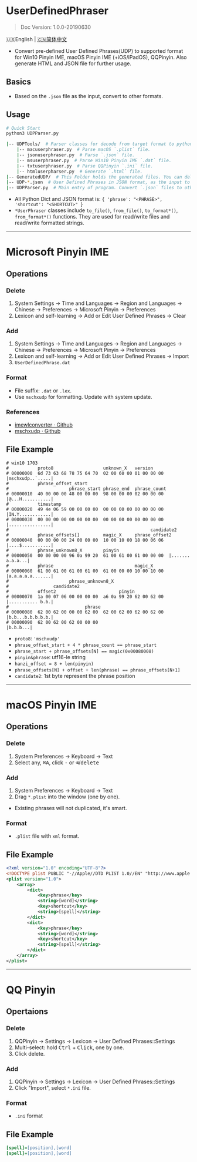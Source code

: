 # UserDefinedPhraser
> Doc Version: 1.0.0-20190630

🇺🇸English | [🇨🇳简体中文](https://github.com/kyan001/UserDefinedPhraser/blob/master/README-CN.md)

* Convert pre-defined User Defined Phrases(UDP) to supported format for Win10 Pinyin IME, macOS Pinyin IME (+iOS/iPadOS), QQPinyin. Also generate HTML and JSON file for further usage.

## Basics
* Based on the `.json` file as the input, convert to other formats.

## Usage

```py
# Quick Start
python3 UDPParser.py
```

```sh
|-- UDPTools/  # Parser classes for decode from target format to python dict and encode python dict to target format.
    |-- macuserphraser.py  # Parse macOS `.plist` file.
    |-- jsonuserphraser.py  # Parse `.json` file.
    |-- msuserphraser.py  # Parse Win10 Pinyin IME `.dat` file.
    |-- txtuserphraser.py  # Parse QQPinyin `.ini` file.
    |-- htmluserpharser.py  # Generate `.html` file.
|-- GeneratedUDP/  # This Folder holds the generated files. You can delete these files any time, they are not important.
|-- UDP-*.json  # User Defined Phrases in JSON format, as the input to conversions.
|-- UDPParser.py  # Main entry of program. Convert `.json` files to other formats.
```

* All Python Dict and JSON format is: `{ 'phrase': "<PHRASE>", 'shortcut': "<SHORTCUT>" }`
* `*UserPhraser` classes include `to_file()`, `from_file()`, `to_format*()`, `from_format*()` functions. They are used for read/write files and read/write formatted strings.

************

# Microsoft Pinyin IME
## Operations
### Delete
1. System Settings → Time and Languages → Region and Languages → Chinese → Preferences → Microsoft Pinyin → Preferences
2. Lexicon and self-learning → Add or Edit User Defined Phrases → Clear

### Add
1. System Settings → Time and Languages → Region and Languages → Chinese → Preferences → Microsoft Pinyin → Preferences
2. Lexicon and self-learning → Add or Edit User Defined Phrases → Import
3. `UserDefinedPhrase.dat`

### Format
* File suffix: `.dat` or `.lex`.
* Use `mschxudp` for formatting. Update with system update.

### References
* [imewlconverter · Github](https://github.com/studyzy/imewlconverter/tree/V2.3)
* [mschxudp · Github](https://github.com/hhggit/mschxudp)

## File Example
```
# win10 1703
#           proto8                   unknown_X   version
# 00000000  6d 73 63 68 78 75 64 70  02 00 60 00 01 00 00 00  |mschxudp..`.....|
#           phrase_offset_start
#                       phrase_start phrase_end  phrase_count
# 00000010  40 00 00 00 48 00 00 00  98 00 00 00 02 00 00 00  |@...H...........|
#           timestamp
# 00000020  49 4e 06 59 00 00 00 00  00 00 00 00 00 00 00 00  |IN.Y............|
# 00000030  00 00 00 00 00 00 00 00  00 00 00 00 00 00 00 00  |................|
#                                                      candidate2
#           phrase_offsets[]         magic_X     phrase_offset2
# 00000040  00 00 00 00 24 00 00 00  10 00 10 00 18 00 06 06  |....$...........|
#           phrase_unknown8_X        pinyin
# 00000050  00 00 00 00 96 0a 99 20  61 00 61 00 61 00 00 00  |....... a.a.a...|
#           phrase                               magic_X
# 00000060  61 00 61 00 61 00 61 00  61 00 00 00 10 00 10 00  |a.a.a.a.a.......|
#                       phrase_unknown8_X
#                 candidate2
#           offset2                        pinyin
# 00000070  1a 00 07 06 00 00 00 00  a6 0a 99 20 62 00 62 00  |........... b.b.|
#                             phrase
# 00000080  62 00 62 00 00 00 62 00  62 00 62 00 62 00 62 00  |b.b...b.b.b.b.b.|
# 00000090  62 00 62 00 62 00 00 00                           |b.b.b...|
```

* `proto8`: `'mschxudp'`
* `phrase_offset_start + 4 * phrase_count == phrase_start`
* `phrase_start + phrase_offsets[N] == magic(0x00080008)`
* `pinyin&phrase`: utf16-le string
* `hanzi_offset = 8 + len(pinyin)`
* `phrase_offsets[N] + offset + len(phrase) == phrase_offsets[N+1]`
* `candidate2`: 1st byte represent the phrase position

************

# macOS Pinyin IME
## Operations
### Delete

1. System Preferences → Keyboard → Text
2. Select any, <kbd>⌘</kbd><kbd>A</kbd>, click <kbd>-</kbd> or <kbd>⌫</kbd>/<kbd>delete</kbd>

### Add
1. System Preferences → Keyboard → Text
2. Drag `*.plist` into the window (one by one).

* Existing phrases will not duplicated, it's smart.

### Format
* `.plist` file with `xml` format.


## File Example
```xml
<?xml version="1.0" encoding="UTF-8"?>
<!DOCTYPE plist PUBLIC "-//Apple//DTD PLIST 1.0//EN" "http://www.apple.com/DTDs/PropertyList-1.0.dtd"><?xml version="1.0" ?>
<plist version="1.0">
    <array>
        <dict>
            <key>phrase</key>
            <string>[word]</string>
            <key>shortcut</key>
            <string>[spell]</string>
        </dict>
        <dict>
            <key>phrase</key>
            <string>[word]</string>
            <key>shortcut</key>
            <string>[spell]</string>
        </dict>
    </array>
</plist>
```

************

# QQ Pinyin
## Opertaions
### Delete
1. QQPinyin → Settings → Lexicon → User Defined Phrases::Settings
2. Multi-select: hold <kbd>Ctrl</kbd> + <kbd>Click</kbd>, one by one.
3. Click delete.

### Add
1. QQPinyin → Settings → Lexicon → User Defined Phrases::Settings
2. Click "Import", select `*.ini` file.

### Format
* `.ini` format

## File Example
```ini
[spell]=[position],[word]
[spell]=[position],[word]
```
